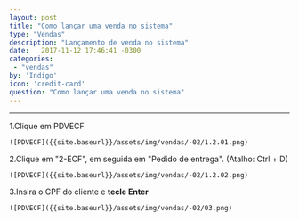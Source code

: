 ```yaml
---
layout: post
title: "Como lançar uma venda no sistema"
type: "Vendas"
description: "Lançamento de venda no sistema"
date:   2017-11-12 17:46:41 -0300
categories:
 - "vendas"
by: 'Indigo'
icon: 'credit-card'
question: "Como lançar uma venda no sistema"
---
```


***

1.Clique em PDVECF

    ![PDVECF]({{site.baseurl}}/assets/img/vendas/-02/1.2.01.png)

2.Clique em "2-ECF", em seguida em "Pedido de entrega". (Atalho: Ctrl + D)

    ![PDVECF]({{site.baseurl}}/assets/img/vendas/-02/1.2.02.png)

3.Insira o CPF do cliente e **tecle Enter**

    ![PDVECF]({{site.baseurl}}/assets/img/vendas/-02/03.png)
